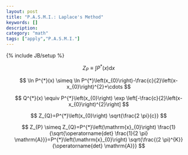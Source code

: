 ```yaml
---
layout: post
title: "P.A.S.M.I.: Laplace's Method"
keywords: []
description: 
category: "math"
tags: ["apply","P.A.S.M.I."]
---
```

{% include JB/setup %}

$$
Z_{P} \equiv \int P^{*}(x) \mathrm{d} x
$$


$$
\ln P^{*}(x) \simeq \ln
P^{*}\left(x_{0}\right)-\frac{c}{2}\left(x-x_{0}\right)^{2}+\cdots
$$

$$
Q^{*}(x) \equiv P^{*}\left(x_{0}\right) \exp
\left[-\frac{c}{2}\left(x-x_{0}\right)^{2}\right]
$$

$$
Z_{Q}=P^{*}\left(x_{0}\right) \sqrt{\frac{2 \pi}{c}}
$$

$$
Z_{P} \simeq Z_{Q}=P^{*}\left(\mathrm{x}_{0}\right)
\frac{1}{\sqrt{\operatorname{det} \frac{1}{2 \pi}
\mathrm{A}}}=P^{*}\left(\mathrm{x}_{0}\right) \sqrt{\frac{(2
\pi)^{K}}{\operatorname{det} \mathrm{A}}}
$$
